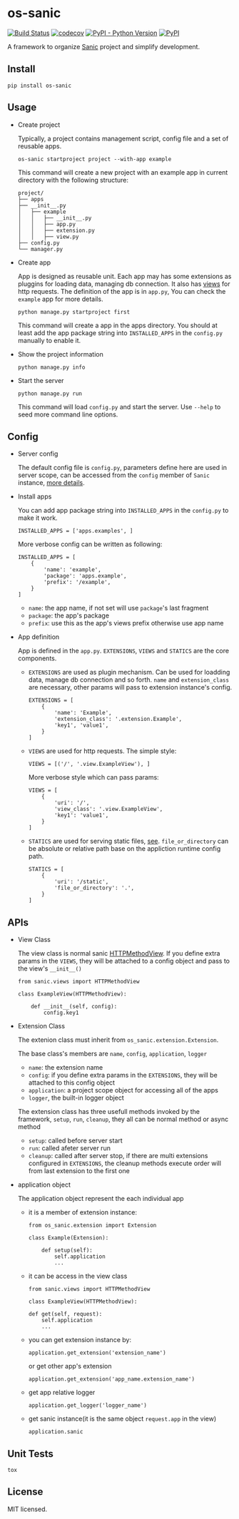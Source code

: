# os-sanic

[![Build Status](https://www.travis-ci.org/cfhamlet/os-sanic.svg?branch=master)](https://www.travis-ci.org/cfhamlet/os-sanic)
[![codecov](https://codecov.io/gh/cfhamlet/os-sanic/branch/master/graph/badge.svg)](https://codecov.io/gh/cfhamlet/os-sanic)
[![PyPI - Python Version](https://img.shields.io/pypi/pyversions/os-sanic.svg)](https://pypi.python.org/pypi/os-sanic)
[![PyPI](https://img.shields.io/pypi/v/os-sanic.svg)](https://pypi.python.org/pypi/os-sanic)

A framework to organize [Sanic](https://github.com/huge-success/sanic) project and simplify development.



## Install

  ```
  pip install os-sanic
  ```

## Usage

* Create project

    Typically, a project contains management script, config file and a set of reusable apps. 

    ```
    os-sanic startproject project --with-app example
    ```
    
    This command will create a new project with an example app in current directory with the following structure:
    
    ```
    project/
    ├── apps
    ├── __init__.py
    │   ├── example
    │   │   ├── __init__.py
    │   │   ├── app.py
    │   │   ├── extension.py
    │   │   ├── view.py    
    ├── config.py
    └── manager.py
    ```

    
* Create app

    App is designed as reusable unit. Each app may has some extensions as pluggins for loading data, managing db connection. It also has [views](https://sanic.readthedocs.io/en/latest/sanic/class_based_views.html) for http requests. The definition of the app is in ``app.py``, You can check the ``example`` app for more details.
    
    
    ```
    python manage.py startproject first
    ```
    
    This command will create a app in the apps directory. You should at least add the app package string into ``INSTALLED_APPS`` in the ``config.py`` manually to enable it.
    
* Show the project information

    ```
    python manage.py info
    ```

* Start the server

    ```
    python manage.py run
    ```
    
    This command will load ``config.py`` and start the server. Use ``--help`` to seed more command line options.


## Config

* Server config

    The default config file is ``config.py``, parameters define here are used in server scope, can be accessed from the ``config`` member of ``Sanic`` instance, [more details](https://sanic.readthedocs.io/en/latest/sanic/config.html).
    
* Install apps

    You can add app package string into ``INSTALLED_APPS`` in the ``config.py`` to make it work.
    
    ```
    INSTALLED_APPS = ['apps.examples', ]
    ```
    
    More verbose config can be written as following:
    
    ```
    INSTALLED_APPS = [
        {
            'name': 'example',
            'package': 'apps.example',
            'prefix': '/example',
        }
    ]
    ```
    - ``name``: the app name, if not set will use ``package``'s last fragment
    - ``package``: the app's package
    - ``prefix``: use this as the app's views prefix otherwise use app name
    
* App definition

    App is defined in the ``app.py``. ``EXTENSIONS``, ``VIEWS`` and ``STATICS`` are the core components.
    
    - ``EXTENSIONS`` are used as plugin mechanism. Can be used for loadding data, manage db connection and so forth. ``name`` and ``extension_class`` are necessary, other params will pass to extension instance's config.
    
        ```
        EXTENSIONS = [
            {
                'name': 'Example',
                'extension_class': '.extension.Example',
                'key1', 'value1',
            }
        ]
        ```
    
    - ``VIEWS`` are used for http requests. The simple style:

    
        ````
        VIEWS = [('/', '.view.ExampleView'), ]
        ````
    
        More verbose style which can pass params:
    

        ```
        VIEWS = [
            {
                'uri': '/',
                'view_class': '.view.ExampleView',
                'key1': 'value1',
            }
        ]
        ```

    - ``STATICS`` are used for serving static files, [see](https://sanic.readthedocs.io/en/latest/sanic/static_files.html). ``file_or_directory`` can be absolute or relative path base on the appliction runtime config path.

        ```
        STATICS = [
            {
                'uri': '/static',
                'file_or_directory': '.',
            }
        ]
        ```


## APIs

* View Class

    The view class is normal sanic [HTTPMethodView](https://sanic.readthedocs.io/en/latest/sanic/class_based_views.html#class-based-views). If you define extra params in the ``VIEWS``, they will be attached to a config object and pass to the view's ``__init__()``
    
    ```
    from sanic.views import HTTPMethodView
    
    class ExampleView(HTTPMethodView):
    
        def __init__(self, config):
            config.key1
    ```

* Extension Class

    The extenion class must inherit from ``os_sanic.extension.Extension``.
    
    The base class's members are ``name``, ``config``, ``application``, ``logger``
    
    - ``name``: the extension name
    - ``config``: if you define extra params in the ``EXTENSIONS``, they will be attached to this config object
    - ``application``: a project scope object for accessing all of the apps
    - ``logger``, the built-in logger object
    
    
    The extension class has three usefull methods invoked by the framework, ``setup``, ``run``, ``cleanup``, they all can be normal method or async method
    
    - ``setup``: called before server start
    - ``run``: called afeter server run
    - ``cleanup``: called after server stop, if there are multi extensions configured in ``EXTENSIONS``, the cleanup methods execute order will from last extension to the first one
    
    
* application object

    The application object represent the each individual app
    
    - it is a member of extension instance:
    
        ```
        from os_sanic.extension import Extension

        class Example(Extension):

            def setup(self):
                self.application
                ...
        ```
    
    - it can be access in the view class
    
        ```
        from sanic.views import HTTPMethodView

        class ExampleView(HTTPMethodView):

        def get(self, request):
            self.application
            ...
        ```
        
    - you can get extension instance by:
    
        ```
        application.get_extension('extension_name')
        ```

        or get other app's extension

        ```
        application.get_extension('app_name.extension_name')
        ```

    - get app relative logger
  
        ```
        application.get_logger('logger_name')
        ```

    - get sanic instance(it is the same object ``request.app`` in the view)
        
        ```
        application.sanic
        ```


## Unit Tests

  ```
  tox
  ```

## License

MIT licensed.
